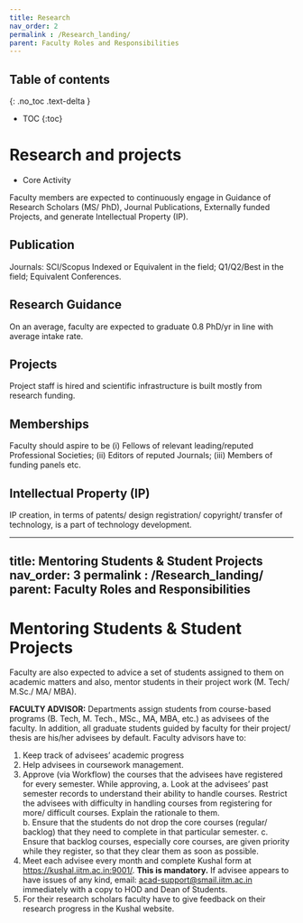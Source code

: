 ```yaml
---
title: Research
nav_order: 2
permalink : /Research_landing/
parent: Faculty Roles and Responsibilities
---
```


## Table of contents
{: .no_toc .text-delta } 
* TOC
{:toc}

# Research and projects

* Core Activity

Faculty members are expected to continuously engage in Guidance of Research Scholars (MS/ PhD), Journal Publications, Externally funded Projects, and generate Intellectual Property (IP). 

## Publication
Journals: SCI/Scopus Indexed or Equivalent in the field; Q1/Q2/Best in the field; Equivalent Conferences. 

## Research Guidance
On an average, faculty are expected to graduate 0.8 PhD/yr in line with average intake rate.

## Projects
Project staff is hired and scientific infrastructure is built mostly from research funding. 

## Memberships
Faculty should aspire to be  (i) Fellows of relevant leading/reputed  Professional Societies; (ii) Editors of reputed Journals; (iii) Members of funding panels etc.

## Intellectual Property (IP)
IP creation, in terms of patents/ design registration/ copyright/ transfer of technology, is a part of technology development.

---
title: Mentoring Students & Student Projects
nav_order: 3
permalink : /Research_landing/
parent: Faculty Roles and Responsibilities
---

# Mentoring Students & Student Projects

Faculty are also expected to advice a set of students assigned to them on academic matters and also, mentor students in their project work (M. Tech/ M.Sc./ MA/ MBA). 

**FACULTY ADVISOR:** Departments assign students from course-based programs (B. Tech, M. Tech., MSc., MA, MBA, etc.) as advisees of the faculty. In addition, all graduate students guided by faculty for their project/ thesis are his/her advisees by default. Faculty advisors have to:

1.	Keep track of advisees’ academic progress
2.	Help advisees in coursework management. 
3.	Approve (via Workflow) the courses that the advisees have registered for every semester. While approving,
a.	Look at the advisees’ past semester records to understand their ability to handle courses. Restrict the advisees with difficulty in handling courses from registering for more/ difficult courses. Explain the rationale to them.  
b.	Ensure that the students do not drop the core courses (regular/ backlog) that they need to complete in that particular semester.
c.	Ensure that backlog courses, especially core courses, are given priority while they register, so that they clear them as soon as possible. 
4.	Meet each advisee every month and complete Kushal form at https://kushal.iitm.ac.in:9001/. **This is mandatory.** If advisee appears to have issues of any kind, email: acad-support@smail.iitm.ac.in  immediately with a copy to HOD and Dean of Students. 
5.	For their research scholars faculty have to give feedback on their research progress in the Kushal website. 

